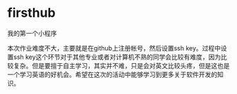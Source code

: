 # firsthub
我的第一个小程序


本次作业难度不大，主要就是在github上注册帐号，然后设置ssh key。过程中设置ssh key这个环节对于其他专业或者对计算机不熟的同学会比较有难度，因为比较复杂。但是要擅于自主学习，其实并不难，只是会对英文比较头疼，但是这也是一个学习英语的好机会。希望在这次的活动中能够学习到更多关于软件开发的知识。
